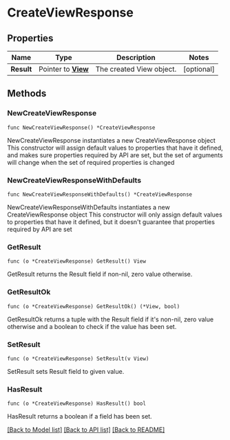 # CreateViewResponse

## Properties

Name | Type | Description | Notes
------------ | ------------- | ------------- | -------------
**Result** | Pointer to [**View**](View.md) | The created View object. | [optional] 

## Methods

### NewCreateViewResponse

`func NewCreateViewResponse() *CreateViewResponse`

NewCreateViewResponse instantiates a new CreateViewResponse object
This constructor will assign default values to properties that have it defined,
and makes sure properties required by API are set, but the set of arguments
will change when the set of required properties is changed

### NewCreateViewResponseWithDefaults

`func NewCreateViewResponseWithDefaults() *CreateViewResponse`

NewCreateViewResponseWithDefaults instantiates a new CreateViewResponse object
This constructor will only assign default values to properties that have it defined,
but it doesn't guarantee that properties required by API are set

### GetResult

`func (o *CreateViewResponse) GetResult() View`

GetResult returns the Result field if non-nil, zero value otherwise.

### GetResultOk

`func (o *CreateViewResponse) GetResultOk() (*View, bool)`

GetResultOk returns a tuple with the Result field if it's non-nil, zero value otherwise
and a boolean to check if the value has been set.

### SetResult

`func (o *CreateViewResponse) SetResult(v View)`

SetResult sets Result field to given value.

### HasResult

`func (o *CreateViewResponse) HasResult() bool`

HasResult returns a boolean if a field has been set.


[[Back to Model list]](../README.md#documentation-for-models) [[Back to API list]](../README.md#documentation-for-api-endpoints) [[Back to README]](../README.md)


